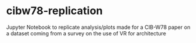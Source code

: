 # cibw78-replication
Jupyter Notebook to replicate analysis/plots made for a CIB-W78 paper on a dataset coming from a survey on the use of VR for architecture
